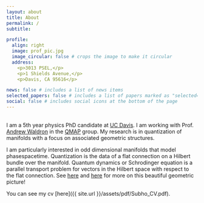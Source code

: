```yaml
---
layout: about
title: About
permalink: /
subtitle:  

profile:
  align: right
  image: prof_pic.jpg
  image_circular: false # crops the image to make it circular
  address: 
    <p>3013 PSEL,</p>
    <p>1 Shields Avenue,</p>
    <p>Davis, CA 95616</p>

news: false # includes a list of news items
selected_papers: false # includes a list of papers marked as "selected={true}"
social: false # includes social icons at the bottom of the page
---
```


<br>
I am a 5th year physics PhD candidate at <a href='https://physics.ucdavis.edu/'>UC Davis</a>. I am working with Prof. <a href='https://www.math.ucdavis.edu/people/general-profile?fac_id=wally'>Andrew Waldron</a> in the <a href='https://qmap.ucdavis.edu'>QMAP</a> group. My research is in quantization of manifolds with a focus on associated geometric structures. 

I am particularly interested in odd dimensional manifolds that model phasespacetime. Quantization is the data of a flat connection on a Hilbert bundle over the manifold.  Quantum dynamics or Schrodinger equation is a parallel transport problem for vectors in the Hilbert space with respect to the flat connection. See <a href='https://projecteuclid.org/journals/journal-of-differential-geometry/volume-40/issue-2/A-simple-geometrical-construction-of-deformation-quantization/10.4310/jdg/1214455536.full'>here</a> and <a href='https://arxiv.org/abs/1709.04557'>here</a> for more on this beautiful geometric picture!

You can see my cv [here]({{ site.url }}/assets/pdf/Subho_CV.pdf).  